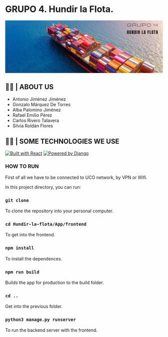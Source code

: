 # GRUPO 4. Hundir la Flota.
![hows an illustrated boat with the title of the work.](./hundirlaflota.png)


## 👨‍💻 | ABOUT US
 - Antonio Jiménez Jiménez
 - Gonzalo Márquez De Torres
 - Alba Palomino Jiménez
 - Rafael Emilio Pérez
 - Carlos Rivero Talavera
 - Silvia Roldán Flores
 
 ## 👨‍💻 | SOME TECHNOLOGIES WE USE

 [![Built with React](https://img.shields.io/badge/Built%20with-React-blue.svg)](https://reactjs.org/)
 [![Powered by Django](https://img.shields.io/badge/Powered%20by-Django-green.svg)](https://www.djangoproject.com/)


### HOW TO RUN

First of all we have to be connected to UCO network, by VPN or Wifi.

In this project directory, you can run:

### `git clone`

To clone the repository into your personal computer.

### `cd Hundir-la-flota/App/frontend`

To get into the frontend.

### `npm install`

To install the dependences.

### `npm run build`

Builds the app for production to the build folder.

### `cd ..`

Get into the previous folder.

### `python3 manage.py runserver`

To run the backend server with the frontend.